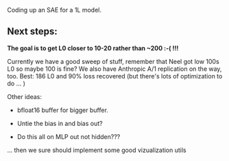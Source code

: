 Coding up an SAE for a 1L model.

<h2> Next steps: </h2>

<b> The goal is to get L0 closer to 10-20 rather than ~200 :-( !!! </b>

Currently we have a good sweep of stuff, remember that Neel got low 100s L0 so maybe 100 is fine? We also have Anthropic A/1 replication on the way, too.
Best: 186 L0 and 90% loss recovered (but there's lots of optimization to do ... )

Other ideas:

* bfloat16 buffer for bigger buffer.

* Untie the bias in and bias out?

* Do this all on MLP out not hidden???

... then we sure should implement some good vizualization utils
